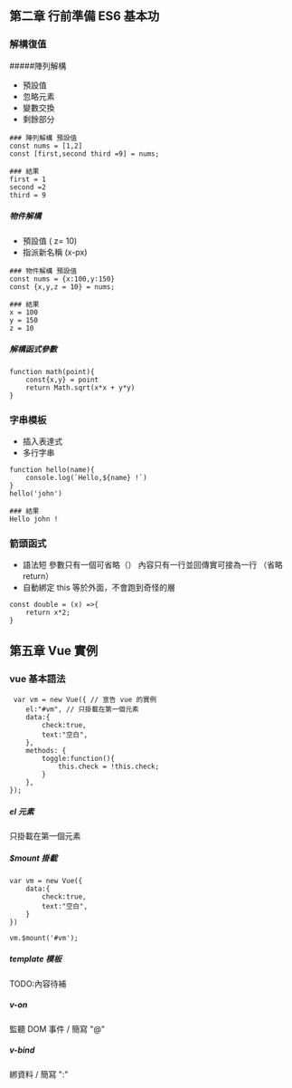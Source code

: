 ## 第二章 行前準備 ES6 基本功
### 解構復值

#####陣列解構
- 預設值
- 忽略元素
- 變數交換
- 剩餘部分
```
### 陣列解構 預設值
const nums = [1,2]
const [first,second third =9] = nums;

### 結果
first = 1
second =2
third = 9
```

##### 物件解構
- 預設值 ( z= 10)
- 指派新名稱 (x-px)
```
### 物件解構 預設值
const nums = {x:100,y:150}
const {x,y,z = 10} = nums;

### 結果
x = 100
y = 150
z = 10
```

#####  解構函式參數
```
function math(point){
    const{x,y} = point
    return Math.sqrt(x*x + y*y)
}

```

### 字串模板
- 插入表達式
- 多行字串

```
function hello(name){
    console.log(`Hello,${name} !`)
}
hello('john')

### 結果
Hello john !
```

### 箭頭函式
- 語法短
參數只有一個可省略（）
內容只有一行並回傳實可接為一行 （省略 return）
- 自動綁定
this 等於外面，不會跑到奇怪的層
```
const double = (x) =>{
    return x*2;
}
```
## 第五章 Vue 實例
### vue 基本語法
```
 var vm = new Vue({ // 宣告 vue 的實例
    el:"#vm", // 只掛載在第一個元素
    data:{
        check:true,
        text:"空白",
    },
    methods: {
        toggle:function(){
            this.check = !this.check; 
        }
    },
});
```
##### el 元素
只掛載在第一個元素

##### $mount 掛載 
```
var vm = new Vue({
    data:{
        check:true,
        text:"空白",
    }
})

vm.$mount('#vm');
```

##### template 模板
TODO:內容待補

##### v-on 
監聽 DOM 事件 / 簡寫 "@"

##### v-bind 
綁資料  / 簡寫 ":"











